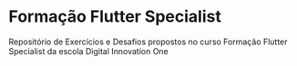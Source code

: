 # Formação Flutter Specialist
Repositório de Exercícios e Desafios propostos no curso Formação Flutter Specialist da escola Digital Innovation One
